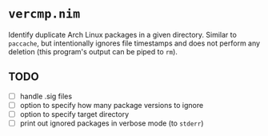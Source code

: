 # `vercmp.nim`

Identify duplicate Arch Linux packages in a given directory. Similar to `paccache`, but intentionally ignores file timestamps and does not perform any deletion (this program's output can be piped to `rm`).


## TODO
- [ ] handle .sig files
- [ ] option to specify how many package versions to ignore
- [ ] option to specify target directory
- [ ] print out ignored packages in verbose mode (to `stderr`)
